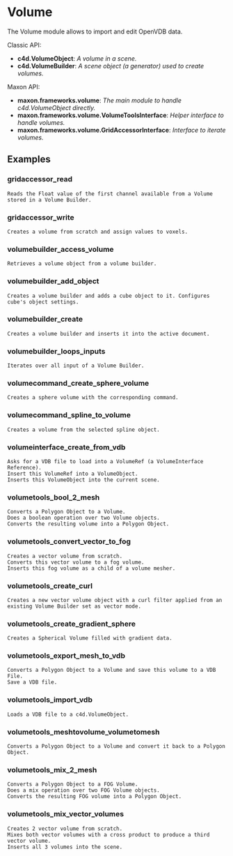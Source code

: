 # Volume

The Volume module allows to import and edit OpenVDB data.

Classic API:
- **c4d.VolumeObject**: *A volume in a scene.*
- **c4d.VolumeBuilder**: *A scene object (a generator) used to create volumes.*

Maxon API:
- **maxon.frameworks.volume**: *The main module to handle c4d.VolumeObject directly.*
- **maxon.frameworks.volume.VolumeToolsInterface**: *Helper interface to handle volumes.*
- **maxon.frameworks.volume.GridAccessorInterface**: *Interface to iterate volumes.*

## Examples

### gridaccessor_read

    Reads the Float value of the first channel available from a Volume stored in a Volume Builder.

### gridaccessor_write

    Creates a volume from scratch and assign values to voxels.

### volumebuilder_access_volume

    Retrieves a volume object from a volume builder.

### volumebuilder_add_object

    Creates a volume builder and adds a cube object to it. Configures cube's object settings.

### volumebuilder_create

    Creates a volume builder and inserts it into the active document.

### volumebuilder_loops_inputs

    Iterates over all input of a Volume Builder.

### volumecommand_create_sphere_volume

    Creates a sphere volume with the corresponding command.

### volumecommand_spline_to_volume

    Creates a volume from the selected spline object.
    
### volumeinterface_create_from_vdb

    Asks for a VDB file to load into a VolumeRef (a VolumeInterface Reference).
    Insert this VolumeRef into a VolumeObject.
    Inserts this VolumeObject into the current scene.

### volumetools_bool_2_mesh

    Converts a Polygon Object to a Volume.
    Does a boolean operation over two Volume objects.
    Converts the resulting volume into a Polygon Object.
   
### volumetools_convert_vector_to_fog

    Creates a vector volume from scratch.
    Converts this vector volume to a fog volume.
    Inserts this fog volume as a child of a volume mesher.

### volumetools_create_curl

    Creates a new vector volume object with a curl filter applied from an existing Volume Builder set as vector mode.

### volumetools_create_gradient_sphere

    Creates a Spherical Volume filled with gradient data.

### volumetools_export_mesh_to_vdb

    Converts a Polygon Object to a Volume and save this volume to a VDB File.
    Save a VDB file.

### volumetools_import_vdb

    Loads a VDB file to a c4d.VolumeObject.

### volumetools_meshtovolume_volumetomesh

    Converts a Polygon Object to a Volume and convert it back to a Polygon Object.

### volumetools_mix_2_mesh

    Converts a Polygon Object to a FOG Volume.
    Does a mix operation over two FOG Volume objects.
    Converts the resulting FOG volume into a Polygon Object.

### volumetools_mix_vector_volumes

    Creates 2 vector volume from scratch.
    Mixes both vector volumes with a cross product to produce a third vector volume.
    Inserts all 3 volumes into the scene.

